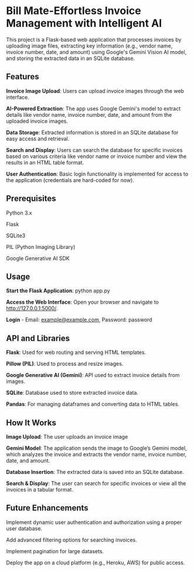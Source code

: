 # Bill Mate-Effortless Invoice Management with Intelligent AI 
This project is a Flask-based web application that processes invoices by uploading image files, extracting key information (e.g., vendor name, invoice number, date, and amount) using Google's Gemini Vision AI model, and storing the extracted data in an SQLite database.
## Features
**Invoice Image Upload**: Users can upload invoice images through the web interface.

**AI-Powered Extraction**: The app uses Google Gemini's model to extract details like vendor name, invoice number, date, and amount from the uploaded invoice images.

**Data Storage**: Extracted information is stored in an SQLite database for easy access and retrieval.

**Search and Display**: Users can search the database for specific invoices based on various criteria like vendor name or invoice number and view the results in an HTML table format.

**User Authentication**: Basic login functionality is implemented for access to the application (credentials are hard-coded for now).
## Prerequisites
Python 3.x

Flask

SQLite3

PIL (Python Imaging Library)

Google Generative AI SDK
## Usage
**Start the Flask Application**: python app.py

**Access the Web Interface**: Open your browser and navigate to http://127.0.0.1:5000/.

**Login** - Email: example@example.com, Password: password
## API and Libraries
**Flask**: Used for web routing and serving HTML templates.

**Pillow (PIL)**: Used to process and resize images.

**Google Generative AI (Gemini)**: API used to extract invoice details from images.

**SQLite**: Database used to store extracted invoice data.

**Pandas**: For managing dataframes and converting data to HTML tables.
## How It Works
**Image Upload**: The user uploads an invoice image

**Gemini Model**: The application sends the image to Google’s Gemini model, which analyzes the invoice and extracts the vendor name, invoice number, date, and amount.

**Database Insertion**: The extracted data is saved into an SQLite database.

**Search & Display**: The user can search for specific invoices or view all the invoices in a tabular format.
## Future Enhancements
Implement dynamic user authentication and authorization using a proper user database.

Add advanced filtering options for searching invoices.

Implement pagination for large datasets.

Deploy the app on a cloud platform (e.g., Heroku, AWS) for public access.
